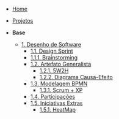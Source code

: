 <!-- docs/_sidebar.md -->

- [Home](/)
- [Projetos](/Projetos/Projetos.md)

- **Base**
  - [1. Desenho de Software](/Base/1.Base.md)
    - [1.1. Design Sprint](/DesignSprint/designsprint.md)
    - [1.1.1. Brainstorming](/DesignSprint/brainstorming.md)
    - [1.2. Artefato Generalista](/Artefatos/artefato.md)
      - [1.2.1. 5W2H](/Artefatos/5w2h.md)
      - [1.2.2. Diagrama Causa-Efeito](/Artefatos/Ishikawa.md)
    - [1.3. Modelagem BPMN](/ModelagemBPMN/modelagem.md)
      - [1.3.1. Scrum + XP](/ModelagemBPMN/scrumxp.md)
    - [1.4. Participações](/Participacoes/participacoes.md)
    - [1.5. Iniciativas Extras](/IniciativasExtras/iniciativas.md)
      - [1.5.1. HeatMap](/IniciativasExtras/heatmap.md)

